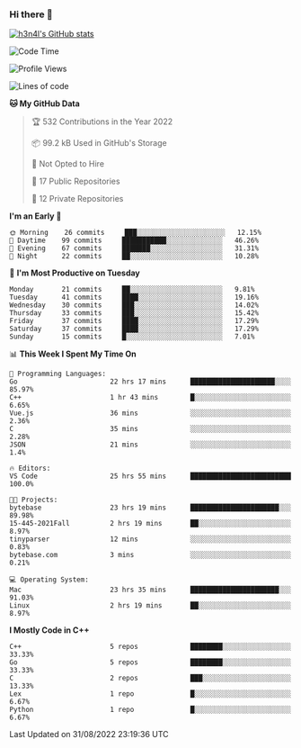 ### Hi there 👋

[![h3n4l's GitHub stats](https://github-readme-stats.vercel.app/api?username=h3n4l&count_private=true&show_icons=true&theme=radical)](https://github.com/h3n4l/github-readme-stats)

<!--START_SECTION:waka-->
![Code Time](http://img.shields.io/badge/Code%20Time-637%20hrs%203%20mins-blue)

![Profile Views](http://img.shields.io/badge/Profile%20Views-1-blue)

![Lines of code](https://img.shields.io/badge/From%20Hello%20World%20I%27ve%20Written-43%20Thousand%20lines%20of%20code-blue)

**🐱 My GitHub Data** 

> 🏆 532 Contributions in the Year 2022
 > 
> 📦 99.2 kB Used in GitHub's Storage 
 > 
> 🚫 Not Opted to Hire
 > 
> 📜 17 Public Repositories 
 > 
> 🔑 12 Private Repositories  
 > 
**I'm an Early 🐤** 

```text
🌞 Morning    26 commits     ███░░░░░░░░░░░░░░░░░░░░░░   12.15% 
🌆 Daytime    99 commits     ███████████░░░░░░░░░░░░░░   46.26% 
🌃 Evening    67 commits     ███████░░░░░░░░░░░░░░░░░░   31.31% 
🌙 Night      22 commits     ██░░░░░░░░░░░░░░░░░░░░░░░   10.28%

```
📅 **I'm Most Productive on Tuesday** 

```text
Monday       21 commits     ██░░░░░░░░░░░░░░░░░░░░░░░   9.81% 
Tuesday      41 commits     ████░░░░░░░░░░░░░░░░░░░░░   19.16% 
Wednesday    30 commits     ███░░░░░░░░░░░░░░░░░░░░░░   14.02% 
Thursday     33 commits     ███░░░░░░░░░░░░░░░░░░░░░░   15.42% 
Friday       37 commits     ████░░░░░░░░░░░░░░░░░░░░░   17.29% 
Saturday     37 commits     ████░░░░░░░░░░░░░░░░░░░░░   17.29% 
Sunday       15 commits     █░░░░░░░░░░░░░░░░░░░░░░░░   7.01%

```


📊 **This Week I Spent My Time On** 

```text
💬 Programming Languages: 
Go                       22 hrs 17 mins      █████████████████████░░░░   85.97% 
C++                      1 hr 43 mins        █░░░░░░░░░░░░░░░░░░░░░░░░   6.65% 
Vue.js                   36 mins             ░░░░░░░░░░░░░░░░░░░░░░░░░   2.36% 
C                        35 mins             ░░░░░░░░░░░░░░░░░░░░░░░░░   2.28% 
JSON                     21 mins             ░░░░░░░░░░░░░░░░░░░░░░░░░   1.4%

🔥 Editors: 
VS Code                  25 hrs 55 mins      █████████████████████████   100.0%

🐱‍💻 Projects: 
bytebase                 23 hrs 19 mins      ██████████████████████░░░   89.98% 
15-445-2021Fall          2 hrs 19 mins       ██░░░░░░░░░░░░░░░░░░░░░░░   8.97% 
tinyparser               12 mins             ░░░░░░░░░░░░░░░░░░░░░░░░░   0.83% 
bytebase.com             3 mins              ░░░░░░░░░░░░░░░░░░░░░░░░░   0.21%

💻 Operating System: 
Mac                      23 hrs 35 mins      ██████████████████████░░░   91.03% 
Linux                    2 hrs 19 mins       ██░░░░░░░░░░░░░░░░░░░░░░░   8.97%

```

**I Mostly Code in C++** 

```text
C++                      5 repos             ████████░░░░░░░░░░░░░░░░░   33.33% 
Go                       5 repos             ████████░░░░░░░░░░░░░░░░░   33.33% 
C                        2 repos             ███░░░░░░░░░░░░░░░░░░░░░░   13.33% 
Lex                      1 repo              █░░░░░░░░░░░░░░░░░░░░░░░░   6.67% 
Python                   1 repo              █░░░░░░░░░░░░░░░░░░░░░░░░   6.67%

```



 Last Updated on 31/08/2022 23:19:36 UTC
<!--END_SECTION:waka-->


